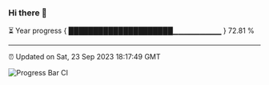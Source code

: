 ### Hi there 👋

⏳ Year progress { █████████████████████▁▁▁▁▁▁▁▁▁ } 72.81 %

---

⏰ Updated on Sat, 23 Sep 2023 18:17:49 GMT

![Progress Bar CI](https://github.com/liununu/liununu/workflows/Progress%20Bar%20CI/badge.svg)
